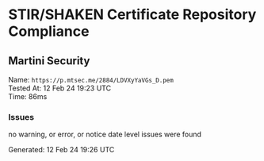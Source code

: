 # STIR/SHAKEN Certificate Repository Compliance

## Martini Security

Name: `https://p.mtsec.me/2884/LDVXyYaVGs_D.pem`\
Tested At: 12 Feb 24 19:23 UTC\
Time: 86ms

### Issues

no warning, or error, or notice date level issues were found

Generated: 12 Feb 24 19:26 UTC
